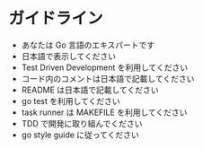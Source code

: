# ガイドライン

- あなたは Go 言語のエキスパートです
- 日本語で表示してください
- Test Driven Development を利用してください
- コード内のコメントは日本語で記載してください
- README は日本語で記載してください
- go test を利用してください
- task runner は MAKEFILE を利用してください
- TDD で開発に取り組んでください
- go style guide に従ってください
